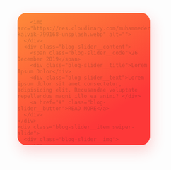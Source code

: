 
<div class="blog-slider">
  <div class="blog-slider__wrp swiper-wrapper">
    <div class="blog-slider__item swiper-slide">
      <div class="blog-slider__img">
        
        <img src="https://res.cloudinary.com/muhammederdem/image/upload/q_60/v1535759872/kuldar-kalvik-799168-unsplash.webp" alt="">
      </div>
      <div class="blog-slider__content">
        <span class="blog-slider__code">26 December 2019</span>
        <div class="blog-slider__title">Lorem Ipsum Dolor</div>
        <div class="blog-slider__text">Lorem ipsum dolor sit amet consectetur, adipisicing elit. Recusandae voluptate repellendus magni illo ea animi? </div>
        <a href="#" class="blog-slider__button">READ MORE</a>
      </div>
    </div>
    <div class="blog-slider__item swiper-slide">
      <div class="blog-slider__img">
        <img src="https://res.cloudinary.com/muhammederdem/image/upload/q_60/v1535759871/jason-leung-798979-unsplash.webp" alt="">
      </div>
      <div class="blog-slider__content">
        <span class="blog-slider__code">26 December 2019</span>
        <div class="blog-slider__title">Lorem Ipsum Dolor2</div>
        <div class="blog-slider__text">Lorem ipsum dolor sit amet consectetur, adipisicing elit. Recusandae voluptate repellendus magni illo ea animi?</div>
        <a href="#" class="blog-slider__button">READ MORE</a>
      </div>
    </div>
    
    <div class="blog-slider__item swiper-slide">
      <div class="blog-slider__img">
        <img src="https://res.cloudinary.com/muhammederdem/image/upload/q_60/v1535759871/alessandro-capuzzi-799180-unsplash.webp" alt="">
      </div>
      <div class="blog-slider__content">
        <span class="blog-slider__code">26 December 2019</span>
        <div class="blog-slider__title">Lorem Ipsum Dolor</div>
        <div class="blog-slider__text">Lorem ipsum dolor sit amet consectetur, adipisicing elit. Recusandae voluptate repellendus magni illo ea animi?</div>
        <a href="#" class="blog-slider__button">READ MORE</a>
      </div>
    </div>
    
  </div>
  <div class="blog-slider__pagination"></div>
</div>
<script></script>
<style>
@import url("https://fonts.googleapis.com/css?family=Fira+Sans:400,500,600,700,800");
* {
  box-sizing: border-box;
}

body {
  background-color: #FFE53B;
  background-image: linear-gradient(147deg, #FFE53B 0%, #fd3838 74%);
  min-height: 100vh;
  font-family: "Fira Sans", sans-serif;
  display: flex;
}

.blog-slider {
  width: 95%;
  position: relative;
  max-width: 800px;
  margin: auto;
  background: #fff;
  box-shadow: 0px 14px 80px rgba(34, 35, 58, 0.2);
  padding: 25px;
  border-radius: 25px;
  height: 400px;
  transition: all 0.3s;
}
@media screen and (max-width: 992px) {
  .blog-slider {
    max-width: 680px;
    height: 400px;
  }
}
@media screen and (max-width: 768px) {
  .blog-slider {
    min-height: 500px;
    height: auto;
    margin: 180px auto;
  }
}
@media screen and (max-height: 500px) and (min-width: 992px) {
  .blog-slider {
    height: 350px;
  }
}
.blog-slider__item {
  display: flex;
  align-items: center;
}
@media screen and (max-width: 768px) {
  .blog-slider__item {
    flex-direction: column;
  }
}
.blog-slider__item.swiper-slide-active .blog-slider__img img {
  opacity: 1;
  transition-delay: 0.3s;
}
.blog-slider__item.swiper-slide-active .blog-slider__content > * {
  opacity: 1;
  transform: none;
}
.blog-slider__item.swiper-slide-active .blog-slider__content > *:nth-child(1) {
  transition-delay: 0.3s;
}
.blog-slider__item.swiper-slide-active .blog-slider__content > *:nth-child(2) {
  transition-delay: 0.4s;
}
.blog-slider__item.swiper-slide-active .blog-slider__content > *:nth-child(3) {
  transition-delay: 0.5s;
}
.blog-slider__item.swiper-slide-active .blog-slider__content > *:nth-child(4) {
  transition-delay: 0.6s;
}
.blog-slider__item.swiper-slide-active .blog-slider__content > *:nth-child(5) {
  transition-delay: 0.7s;
}
.blog-slider__item.swiper-slide-active .blog-slider__content > *:nth-child(6) {
  transition-delay: 0.8s;
}
.blog-slider__item.swiper-slide-active .blog-slider__content > *:nth-child(7) {
  transition-delay: 0.9s;
}
.blog-slider__item.swiper-slide-active .blog-slider__content > *:nth-child(8) {
  transition-delay: 1s;
}
.blog-slider__item.swiper-slide-active .blog-slider__content > *:nth-child(9) {
  transition-delay: 1.1s;
}
.blog-slider__item.swiper-slide-active .blog-slider__content > *:nth-child(10) {
  transition-delay: 1.2s;
}
.blog-slider__item.swiper-slide-active .blog-slider__content > *:nth-child(11) {
  transition-delay: 1.3s;
}
.blog-slider__item.swiper-slide-active .blog-slider__content > *:nth-child(12) {
  transition-delay: 1.4s;
}
.blog-slider__item.swiper-slide-active .blog-slider__content > *:nth-child(13) {
  transition-delay: 1.5s;
}
.blog-slider__item.swiper-slide-active .blog-slider__content > *:nth-child(14) {
  transition-delay: 1.6s;
}
.blog-slider__item.swiper-slide-active .blog-slider__content > *:nth-child(15) {
  transition-delay: 1.7s;
}
.blog-slider__img {
  width: 300px;
  flex-shrink: 0;
  height: 300px;
  background-image: linear-gradient(147deg, #fe8a39 0%, #fd3838 74%);
  box-shadow: 4px 13px 30px 1px rgba(252, 56, 56, 0.2);
  border-radius: 20px;
  transform: translateX(-80px);
  overflow: hidden;
}
.blog-slider__img:after {
  content: "";
  position: absolute;
  top: 0;
  left: 0;
  width: 100%;
  height: 100%;
  background-image: linear-gradient(147deg, #fe8a39 0%, #fd3838 74%);
  border-radius: 20px;
  opacity: 0.8;
}
.blog-slider__img img {
  width: 100%;
  height: 100%;
  object-fit: cover;
  display: block;
  opacity: 0;
  border-radius: 20px;
  transition: all 0.3s;
}
@media screen and (max-width: 768px) {
  .blog-slider__img {
    transform: translateY(-50%);
    width: 90%;
  }
}
@media screen and (max-width: 576px) {
  .blog-slider__img {
    width: 95%;
  }
}
@media screen and (max-height: 500px) and (min-width: 992px) {
  .blog-slider__img {
    height: 270px;
  }
}
.blog-slider__content {
  padding-right: 25px;
}
@media screen and (max-width: 768px) {
  .blog-slider__content {
    margin-top: -80px;
    text-align: center;
    padding: 0 30px;
  }
}
@media screen and (max-width: 576px) {
  .blog-slider__content {
    padding: 0;
  }
}
.blog-slider__content > * {
  opacity: 0;
  transform: translateY(25px);
  transition: all 0.4s;
}
.blog-slider__code {
  color: #7b7992;
  margin-bottom: 15px;
  display: block;
  font-weight: 500;
}
.blog-slider__title {
  font-size: 24px;
  font-weight: 700;
  color: #0d0925;
  margin-bottom: 20px;
}
.blog-slider__text {
  color: #4e4a67;
  margin-bottom: 30px;
  line-height: 1.5em;
}
.blog-slider__button {
  display: inline-flex;
  background-image: linear-gradient(147deg, #fe8a39 0%, #fd3838 74%);
  padding: 15px 35px;
  border-radius: 50px;
  color: #fff;
  box-shadow: 0px 14px 80px rgba(252, 56, 56, 0.4);
  text-decoration: none;
  font-weight: 500;
  justify-content: center;
  text-align: center;
  letter-spacing: 1px;
}
@media screen and (max-width: 576px) {
  .blog-slider__button {
    width: 100%;
  }
}
.blog-slider .swiper-container-horizontal > .swiper-pagination-bullets, .blog-slider .swiper-pagination-custom, .blog-slider .swiper-pagination-fraction {
  bottom: 10px;
  left: 0;
  width: 100%;
}
.blog-slider__pagination {
  position: absolute;
  z-index: 21;
  right: 20px;
  width: 11px !important;
  text-align: center;
  left: auto !important;
  top: 50%;
  bottom: auto !important;
  transform: translateY(-50%);
}
@media screen and (max-width: 768px) {
  .blog-slider__pagination {
    transform: translateX(-50%);
    left: 50% !important;
    top: 205px;
    width: 100% !important;
    display: flex;
    justify-content: center;
    align-items: center;
  }
}
.blog-slider__pagination.swiper-pagination-bullets .swiper-pagination-bullet {
  margin: 8px 0;
}
@media screen and (max-width: 768px) {
  .blog-slider__pagination.swiper-pagination-bullets .swiper-pagination-bullet {
    margin: 0 5px;
  }
}
.blog-slider__pagination .swiper-pagination-bullet {
  width: 11px;
  height: 11px;
  display: block;
  border-radius: 10px;
  background: #062744;
  opacity: 0.2;
  transition: all 0.3s;
}
.blog-slider__pagination .swiper-pagination-bullet-active {
  opacity: 1;
  background: #fd3838;
  height: 30px;
  box-shadow: 0px 0px 20px rgba(252, 56, 56, 0.3);
}
@media screen and (max-width: 768px) {
  .blog-slider__pagination .swiper-pagination-bullet-active {
    height: 11px;
    width: 30px;
  }
}
</style>
